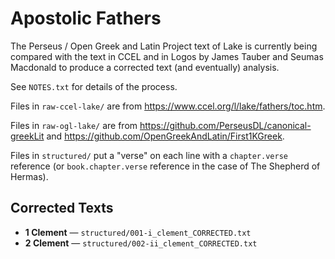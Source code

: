 # Apostolic Fathers

The Perseus / Open Greek and Latin Project text of Lake is currently being compared with the text in CCEL and in Logos by James Tauber and Seumas Macdonald to produce a corrected text (and eventually) analysis.

See `NOTES.txt` for details of the process.

Files in `raw-ccel-lake/` are from <https://www.ccel.org/l/lake/fathers/toc.htm>.

Files in `raw-ogl-lake/` are from <https://github.com/PerseusDL/canonical-greekLit> and <https://github.com/OpenGreekAndLatin/First1KGreek>.

Files in `structured/` put a "verse" on each line with a `chapter.verse` reference (or `book.chapter.verse` reference in the case of The Shepherd of Hermas).

## Corrected Texts

* **1 Clement** — `structured/001-i_clement_CORRECTED.txt`
* **2 Clement** — `structured/002-ii_clement_CORRECTED.txt`
